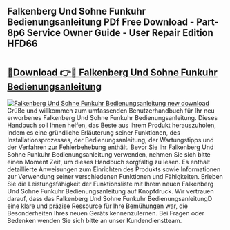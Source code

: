 ## Falkenberg Und Sohne Funkuhr Bedienungsanleitung PDf Free Download - Part-8p6 Service Owner Guide - User Repair Edition HFD66

# <h2><a href="http://df5s65t.blite.top/?on=Falkenberg+Und+Sohne+Funkuhr+Bedienungsanleitung">🔗Download 👉🔴 Falkenberg Und Sohne Funkuhr Bedienungsanleitung</a></h2>

[![Falkenberg Und Sohne Funkuhr Bedienungsanleitung new download](https://i.imgur.com/lujVjoI.png)](http://df5s65t.blite.top/?on=Falkenberg+Und+Sohne+Funkuhr+Bedienungsanleitung)
Grüße und willkommen zum umfassenden Benutzerhandbuch für Ihr neu erworbenes Falkenberg Und Sohne Funkuhr Bedienungsanleitung. Dieses Handbuch soll Ihnen helfen, das Beste aus Ihrem Produkt herauszuholen, indem es eine gründliche Erläuterung seiner Funktionen, des Installationsprozesses, der Bedienungsanleitung, der Wartungstipps und der Verfahren zur Fehlerbehebung enthält. Bevor Sie Ihr Falkenberg Und Sohne Funkuhr Bedienungsanleitung verwenden, nehmen Sie sich bitte einen Moment Zeit, um dieses Handbuch sorgfältig zu lesen. Es enthält detaillierte Anweisungen zum Einrichten des Produkts sowie Informationen zur Verwendung seiner verschiedenen Funktionen und Fähigkeiten. Erleben Sie die Leistungsfähigkeit der Funktionsliste mit Ihrem neuen Falkenberg Und Sohne Funkuhr Bedienungsanleitung auf Knopfdruck. Wir vertrauen darauf, dass das Falkenberg Und Sohne Funkuhr BedienungsanleitungD eine klare und präzise Ressource für Ihre Bemühungen war, die Besonderheiten Ihres neuen Geräts kennenzulernen. Bei Fragen oder Bedenken wenden Sie sich bitte an unser Kundendienstteam.
